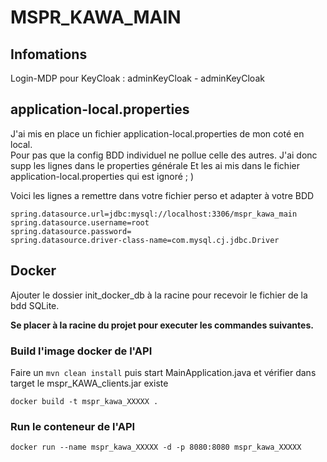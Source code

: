 # MSPR_KAWA_MAIN

## Infomations

Login-MDP pour KeyCloak : adminKeyCloak - adminKeyCloak

## application-local.properties

J'ai mis en place un fichier application-local.properties de mon coté en local.    
Pour pas que la config BDD individuel ne pollue celle des autres.
J'ai donc supp les lignes dans le properties générale
Et les ai mis dans le fichier application-local.properties qui est ignoré ; )

Voici les lignes a remettre dans votre fichier perso et adapter à votre BDD
    

    spring.datasource.url=jdbc:mysql://localhost:3306/mspr_kawa_main
    spring.datasource.username=root
    spring.datasource.password=
    spring.datasource.driver-class-name=com.mysql.cj.jdbc.Driver

## Docker
Ajouter le dossier init_docker_db à la racine pour recevoir le fichier de la bdd SQLite.

**Se placer à la racine du projet pour executer les commandes suivantes.**

### Build l'image docker de l'API

Faire un `mvn clean install` puis start MainApplication.java et vérifier dans target le mspr_KAWA_clients.jar existe

    docker build -t mspr_kawa_XXXXX .

### Run le conteneur de l'API

    docker run --name mspr_kawa_XXXXX -d -p 8080:8080 mspr_kawa_XXXXX